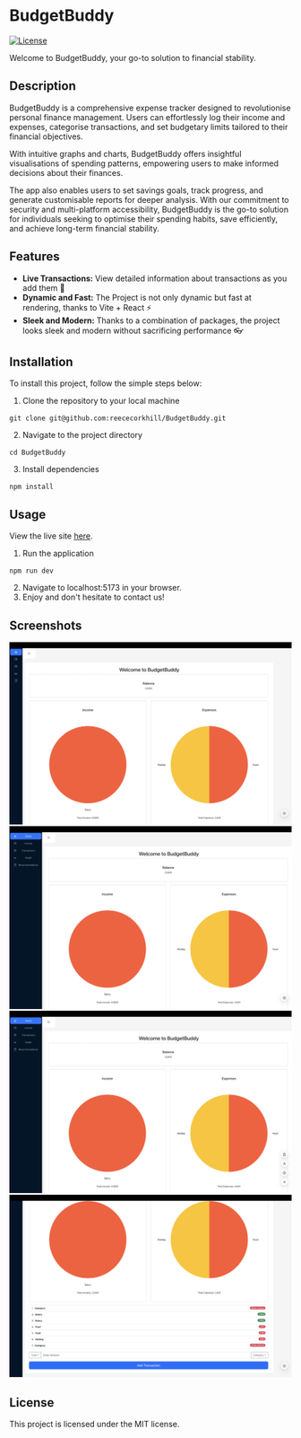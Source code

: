 # BudgetBuddy 

[![License](https://img.shields.io/badge/License-MIT-yellow)](https://opensource.org/licenses/MIT)

Welcome to BudgetBuddy, your go-to solution to financial stability. 

## Description

BudgetBuddy is a comprehensive expense tracker designed to revolutionise personal finance management. Users can effortlessly log their income and expenses, categorise transactions, and set budgetary limits tailored to their financial objectives. 

With intuitive graphs and charts, BudgetBuddy offers insightful visualisations of spending patterns, empowering users to make informed decisions about their finances.

The app also enables users to set savings goals, track progress, and generate customisable reports for deeper analysis. With our commitment to security and multi-platform accessibility, BudgetBuddy is the go-to solution for individuals seeking to optimise their spending habits, save efficiently, and achieve long-term financial stability.



## Features
- **Live Transactions:** View detailed information about transactions as you add them 👀
- **Dynamic and Fast:** The Project is not only dynamic but fast at rendering, thanks to Vite + React ⚡
- **Sleek and Modern:** Thanks to a combination of packages, the project looks sleek and modern without sacrificing performance 👓

## Installation
To install this project, follow the simple steps below:

1. Clone the repository to your local machine
```
git clone git@github.com:reececorkhill/BudgetBuddy.git
```
2. Navigate to the project directory
```
cd BudgetBuddy
```
3. Install dependencies
```
npm install
```

## Usage

View the live site <a href="https://lucent-bonbon-7b187a.netlify.app/"> here</a>.

1. Run the application
```
npm run dev
```
2. Navigate to localhost:5173 in your browser.
3. Enjoy and don't hesitate to contact us!

## Screenshots
![Screenshot 1](src/Images/bb_1.png)
![Screenshot 2](src/Images/bb_2.png)
![Screenshot 3](src/Images/bb_3.png)
![Screenshot 4](src/Images/bb_4.png)


## License

This project is licensed under the MIT license.